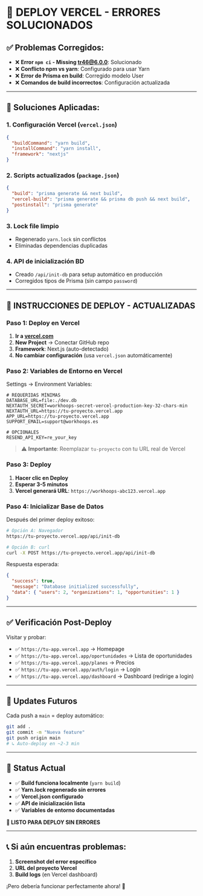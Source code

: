 # 🚀 **DEPLOY VERCEL - ERRORES SOLUCIONADOS**

## ✅ **Problemas Corregidos:**

- ❌ **Error `npm ci` - Missing tr46@6.0.0**: Solucionado
- ❌ **Conflicto npm vs yarn**: Configurado para usar Yarn
- ❌ **Error de Prisma en build**: Corregido modelo User
- ❌ **Comandos de build incorrectos**: Configuración actualizada

---

## 🔧 **Soluciones Aplicadas:**

### 1. **Configuración Vercel** (`vercel.json`)
```json
{
  "buildCommand": "yarn build", 
  "installCommand": "yarn install",
  "framework": "nextjs"
}
```

### 2. **Scripts actualizados** (`package.json`)
```json
{
  "build": "prisma generate && next build",
  "vercel-build": "prisma generate && prisma db push && next build",
  "postinstall": "prisma generate"
}
```

### 3. **Lock file limpio**
- Regenerado `yarn.lock` sin conflictos
- Eliminadas dependencias duplicadas

### 4. **API de inicialización BD**
- Creado `/api/init-db` para setup automático en producción
- Corregidos tipos de Prisma (sin campo `password`)

---

## 🚀 **INSTRUCCIONES DE DEPLOY - ACTUALIZADAS**

### **Paso 1: Deploy en Vercel**

1. **Ir a [vercel.com](https://vercel.com)**
2. **New Project** → Conectar GitHub repo
3. **Framework**: Next.js (auto-detectado)
4. **No cambiar configuración** (usa `vercel.json` automáticamente)

### **Paso 2: Variables de Entorno en Vercel**

Settings → Environment Variables:

```env
# REQUERIDAS MÍNIMAS
DATABASE_URL=file:./dev.db
NEXTAUTH_SECRET=workhoops-secret-vercel-production-key-32-chars-min
NEXTAUTH_URL=https://tu-proyecto.vercel.app
APP_URL=https://tu-proyecto.vercel.app
SUPPORT_EMAIL=support@workhoops.es

# OPCIONALES
RESEND_API_KEY=re_your_key
```

> ⚠️ **Importante**: Reemplazar `tu-proyecto` con tu URL real de Vercel

### **Paso 3: Deploy**

1. **Hacer clic en Deploy**
2. **Esperar 3-5 minutos**
3. **Vercel generará URL**: `https://workhoops-abc123.vercel.app`

### **Paso 4: Inicializar Base de Datos**

Después del primer deploy exitoso:

```bash
# Opción A: Navegador
https://tu-proyecto.vercel.app/api/init-db

# Opción B: curl
curl -X POST https://tu-proyecto.vercel.app/api/init-db
```

Respuesta esperada:
```json
{
  "success": true,
  "message": "Database initialized successfully",
  "data": { "users": 2, "organizations": 1, "opportunities": 1 }
}
```

---

## ✅ **Verificación Post-Deploy**

Visitar y probar:
- ✅ `https://tu-app.vercel.app` → Homepage
- ✅ `https://tu-app.vercel.app/oportunidades` → Lista de oportunidades  
- ✅ `https://tu-app.vercel.app/planes` → Precios
- ✅ `https://tu-app.vercel.app/auth/login` → Login
- ✅ `https://tu-app.vercel.app/dashboard` → Dashboard (redirige a login)

---

## 🔄 **Updates Futuros**

Cada push a `main` = deploy automático:

```bash
git add .
git commit -m "Nueva feature"
git push origin main
# ↳ Auto-deploy en ~2-3 min
```

---

## 🎯 **Status Actual**

- ✅ **Build funciona localmente** (`yarn build`)
- ✅ **Yarn.lock regenerado sin errores**
- ✅ **Vercel.json configurado**
- ✅ **API de inicialización lista**
- ✅ **Variables de entorno documentadas**

**🚀 LISTO PARA DEPLOY SIN ERRORES**

---

## 📞 **Si aún encuentras problemas:**

1. **Screenshot del error específico**
2. **URL del proyecto Vercel** 
3. **Build logs** (en Vercel dashboard)

¡Pero debería funcionar perfectamente ahora! 🎉